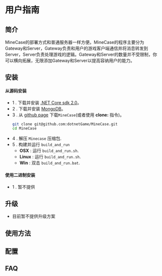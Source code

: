 # 用户指南

## 简介
MineCase的部署方式和普通服务器一样方便。MineCase的程序主要分为Gateway和Server，Gateway负责和用户的游戏客户端通信并将消息转发到Server，Server负责处理游戏的逻辑。Gateway和Server的数量并不受限制，你可以横向拓展，无限添加Gateway和Server以提高容纳用户的能力。

## 安装

#### 从源码安装
* 1 . 下载并安装 [.NET Core sdk 2.0](https://www.microsoft.com/net/download)。
* 2 . 下载并安装 [MongoDB](https://www.mongodb.com/download-center?jmp=nav#community)。
* 3 . 从 [github page](https://github.com/dotnetGame/MineCase/archive/master.zip) 下载`MineCase`(或者使用 **clone:** 指令)。
	```bash
	git clone git@github.com:dotnetGame/MineCase.git
	cd MineCase
	```
* 4 . 解压 `Minecase` 压缩包.
* 5 . 构建并运行 `build_and_run`
    * **OSX** : 运行 `build_and_run.sh`.
    * **Linux** : 运行 `build_and_run.sh`.
    * **Win** : 双击 `build_and_run.bat`.

#### 使用二进制安装
* 1 . 暂不提供



## 升级

* 目前暂不提供升级方案

## 使用方法



## 配置



## FAQ